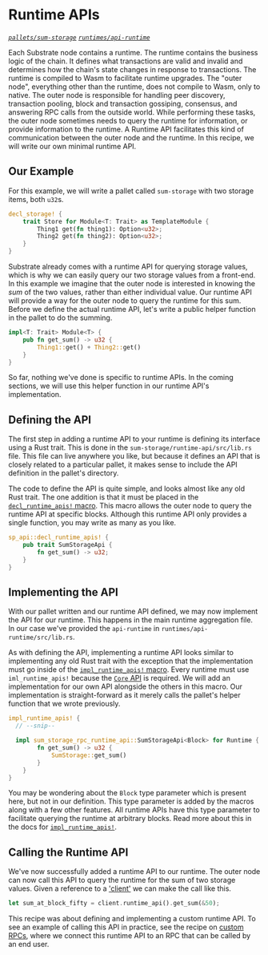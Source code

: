 # Runtime APIs
*[`pallets/sum-storage`](https://github.com/substrate-developer-hub/recipes/tree/master/pallets/sum-storage)*
*[`runtimes/api-runtime`](https://github.com/substrate-developer-hub/recipes/tree/master/runtimes/api-runtime)*

Each Substrate node contains a runtime. The runtime contains the business logic of the chain. It defines what transactions are valid and invalid and determines how the chain's state changes in response to transactions. The runtime is compiled to Wasm to facilitate runtime upgrades. The "outer node", everything other than the runtime, does not compile to Wasm, only to native. The outer node is responsible for handling peer discovery, transaction pooling, block and transaction gossiping, consensus, and answering RPC calls from the outside world. While performing these tasks, the outer node sometimes needs to query the runtime for information, or provide information to the runtime. A Runtime API facilitates this kind of communication between the outer node and the runtime. In this recipe, we will write our own minimal runtime API.

## Our Example
For this example, we will write a pallet called `sum-storage` with two storage items, both `u32`s.

```rust
decl_storage! {
	trait Store for Module<T: Trait> as TemplateModule {
		Thing1 get(fn thing1): Option<u32>;
		Thing2 get(fn thing2): Option<u32>;
	}
}
```

Substrate already comes with a runtime API for querying storage values, which is why we can easily query our two storage values from a front-end. In this example we imagine that the outer node is interested in knowing the _sum_ of the two values, rather than either individual value. Our runtime API will provide a way for the outer node to query the runtime for this sum. Before we define the actual runtime API, let's write a public helper function in the pallet to do the summing.

```rust
impl<T: Trait> Module<T> {
	pub fn get_sum() -> u32 {
		Thing1::get() + Thing2::get()
	}
}
```

So far, nothing we've done is specific to runtime APIs. In the coming sections, we will use this helper function in our runtime API's implementation.

## Defining the API
The first step in adding a runtime API to your runtime is defining its interface using a Rust trait. This is done in the `sum-storage/runtime-api/src/lib.rs` file. This file can live anywhere you like, but because it defines an API that is closely related to a particular pallet, it makes sense to include the API definition in the pallet's directory.

The code to define the API is quite simple, and looks almost like any old Rust trait. The one addition is that it must be placed in the [`decl_runtime_apis!` macro](https://substrate.dev/rustdocs/v2.0.0-alpha.8/sp_api/macro.decl_runtime_apis.html). This macro allows the outer node to query the runtime API at specific blocks. Although this runtime API only provides a single function, you may write as many as you like.

```rust
sp_api::decl_runtime_apis! {
	pub trait SumStorageApi {
		fn get_sum() -> u32;
	}
}
```

## Implementing the API
With our pallet written and our runtime API defined, we may now implement the API for our runtime. This happens in the main runtime aggregation file. In our case we've provided the `api-runtime` in `runtimes/api-runtime/src/lib.rs`.

As with defining the API, implementing a runtime API looks similar to implementing any old Rust trait with the exception that the implementation must go inside of the [`impl_runtime_apis!` macro](https://substrate.dev/rustdocs/v2.0.0-alpha.8/sp_api/macro.impl_runtime_apis.html). Every runtime must use `iml_runtime_apis!` because the [`Core` API](https://substrate.dev/rustdocs/v2.0.0-alpha.8/sp_api/trait.Core.html) is required. We will add an implementation for our own API alongside the others in this macro. Our implementation is straight-forward as it merely calls the pallet's helper function that we wrote previously.

```rust
impl_runtime_apis! {
  // --snip--

  impl sum_storage_rpc_runtime_api::SumStorageApi<Block> for Runtime {
		fn get_sum() -> u32 {
			SumStorage::get_sum()
		}
	}
}
```

You may be wondering about the `Block` type parameter which is present here, but not in our definition. This type parameter is added by the macros along with a few other features. All runtime APIs have this type parameter to facilitate querying the runtime at arbitrary blocks. Read more about this in the docs for [`impl_runtime_apis!`](https://substrate.dev/rustdocs/v2.0.0-alpha.8/sp_api/macro.impl_runtime_apis.html).

## Calling the Runtime API
We've now successfully added a runtime API to our runtime. The outer node can now call this API to query the runtime for the sum of two storage values. Given a reference to a ['client'](https://substrate.dev/rustdocs/v2.0.0-alpha.8/sc_client/struct.Client.html) we can make the call like this.

```rust
let sum_at_block_fifty = client.runtime_api().get_sum(&50);
```

This recipe was about defining and implementing a custom runtime API. To see an example of calling this API in practice, see the recipe on [custom RPCs](./custom-rpc.md), where we connect this runtime API to an RPC that can be called by an end user.
